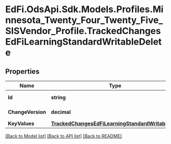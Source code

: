 # EdFi.OdsApi.Sdk.Models.Profiles.Minnesota_Twenty_Four_Twenty_Five_SISVendor_Profile.TrackedChangesEdFiLearningStandardWritableDelete

## Properties

Name | Type | Description | Notes
------------ | ------------- | ------------- | -------------
**Id** | **string** | Resource identifier | [optional] 
**ChangeVersion** | **decimal** | Change version | [optional] 
**KeyValues** | [**TrackedChangesEdFiLearningStandardWritableKey**](TrackedChangesEdFiLearningStandardWritableKey.md) |  | [optional] 

[[Back to Model list]](../README.md#documentation-for-models) [[Back to API list]](../README.md#documentation-for-api-endpoints) [[Back to README]](../README.md)

